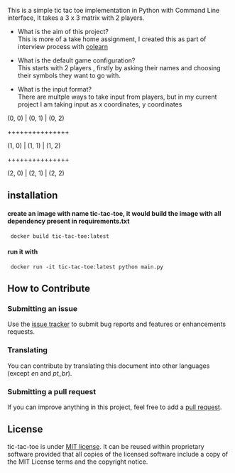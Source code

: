This is a simple tic tac toe implementation in Python with Command Line interface, It takes a 3 x 3 matrix with 2 players.

- What is the aim of this project?<br>
This is more of a take home assignment, I created this as part of interview process with [colearn](https://colearn.co/)


- What is the default game configuration?<br>
This starts with 2 players , firstly by asking their names and choosing their symbols they want to go with.

- What is the input format?<br>
There are multple ways to take input from players, but in my current project I am taking input as x coordinates, y coordinates

(0, 0) | (0, 1) | (0, 2)

+++++++++++++++

(1, 0) | (1, 1) | (1, 2)

+++++++++++++++

(2, 0) | (2, 1) | (2, 2)

## installation 
#### create an image with name tic-tac-toe, it would build the image with all dependency present in requirements.txt
` docker build tic-tac-toe:latest`
#### run it with
` docker run -it tic-tac-toe:latest python main.py`

## How to Contribute

### Submitting an issue

Use the [issue tracker](https://github.com/mjbrusso/game2dboard/issues) to submit bug reports and features or enhancements requests.


### Translating

You can contribute by translating this document into other languages ​​(except *en* and *pt_br*).

### Submitting a pull request

If you can improve anything in this project, feel free to add a [pull request](https://github.com/Anupam02/tic-tac-toe/pulls).


## License

tic-tac-toe is under [MIT license](https://github.com/mjbrusso/game2dboard/blob/master/LICENSE). It can be reused within proprietary software provided that all copies of the licensed software include a copy of the MIT License terms and the copyright notice.
